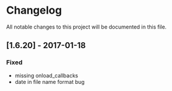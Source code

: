 # Changelog
All notable changes to this project will be documented in this file.

## [1.6.20] - 2017-01-18

### Fixed
- missing onload_callbacks
- date in file name format bug